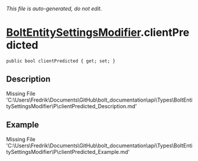 *This file is auto-generated, do not edit.*

# [BoltEntitySettingsModifier](Types/BoltEntitySettingsModifier.md).clientPredicted
`public bool clientPredicted { get; set; }`
## Description
Missing File 'C:\Users\Fredrik\Documents\GitHub\bolt_documentation\api\Types\BoltEntitySettingsModifier\P\clientPredicted_Description.md'
## Example
Missing File 'C:\Users\Fredrik\Documents\GitHub\bolt_documentation\api\Types\BoltEntitySettingsModifier\P\clientPredicted_Example.md'
